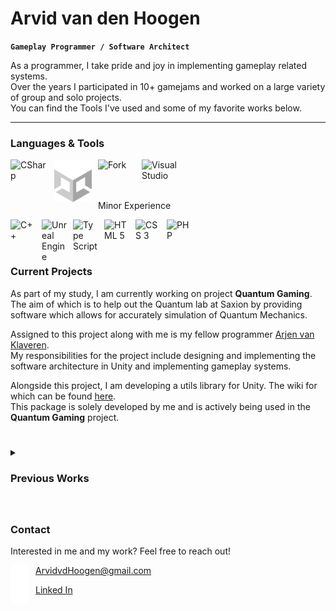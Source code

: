 # Arvid van den Hoogen

**`Gameplay Programmer / Software Architect`**

As a programmer, I take pride and joy in implementing gameplay related systems.  
Over the years I participated in 10+ gamejams and worked on a large variety of group and solo projects.  
You can find the Tools I've used and some of my favorite works below.

---

### Languages & Tools

<!-- icons -->
<a href="https://learn.microsoft.com/en-us/dotnet/csharp/">
	<img align="left" alt="CSharp" width="60px" style="padding-right:10px;" src="https://cdn.jsdelivr.net/gh/devicons/devicon@latest/icons/csharp/csharp-original.svg"/>
</a>
<a href="https://unity.com/">
	<img align="left" alt="Unity" width="60px" style="padding-right:10px;" src="/src/img/Unity_Logo.png"/>
</a>
<a href="https://git-fork.com/">
	<img align="left" alt="Fork" width="60px" style="padding-right:10px;" src="https://git-fork.com/images/logo.png"/>
</a>
<a href="https://visualstudio.microsoft.com/">
	<img align="left" alt="Visual Studio" width="60px" style ="padding-right:10px;" src="https://cdn.jsdelivr.net/gh/devicons/devicon@latest/icons/visualstudio/visualstudio-original.svg"/>
</a>

<br/><br/><br/>

Minor Experience
<br/>

<a href="https://cplusplus.com/">
	<img align="left" alt="C++" width="40px" style="padding-right:10px;" src="https://cdn.jsdelivr.net/gh/devicons/devicon@latest/icons/cplusplus/cplusplus-original.svg"/>
</a>
<a href="https://www.unrealengine.com/en-US">
	<img align="left" alt="Unreal Engine" width="40px" style="padding-right:10px;" src="https://www.pikpng.com/pngl/b/543-5434947_unreal-engine-logo-unreal-engine-logo-ico-clipart.png"/>
</a>
<a href="https://www.typescriptlang.org/">
	<img align="left" alt="Type Script" width="40px" style="padding-right:10px;" src="https://cdn.jsdelivr.net/gh/devicons/devicon@latest/icons/typescript/typescript-original.svg"/>
</a>
<a href="https://whatwg.org/">
	<img align="left" alt="HTML 5" width="40px" style="padding-right:10px;" src="https://cdn.jsdelivr.net/gh/devicons/devicon@latest/icons/html5/html5-original.svg"/>
</a>
<a href="https://www.w3.org/TR/css-2023/">
	<img align="left" alt="CSS 3" width="40px" style="padding-right:10px;" src="https://cdn.jsdelivr.net/gh/devicons/devicon@latest/icons/css3/css3-original.svg"/>
</a>
<a href="https://www.php.net/">
	<img align="left" alt="PHP" width="40px" style="padding-right:10px;" src="https://cdn.jsdelivr.net/gh/devicons/devicon@latest/icons/php/php-original.svg"/>
</a>
<br/><br/>

<!-- Section to talk about my current activities -->
#
### Current Projects

As part of my study, I am currently working on project **Quantum Gaming**.  
The aim of which is to help out the Quantum lab at Saxion by providing software which allows for accurately simulation of Quantum Mechanics.

Assigned to this project along with me is my fellow programmer [Arjen van Klaveren](https://arjenvklaveren.github.io/).  
My responsibilities for the project include designing and implementing the software architecture in Unity and implementing gameplay systems.

Alongside this project, I am developing a utils library for Unity. The wiki for which can be found [here](https://github.com/Sad-AI-dev/SadUtils_Package/wiki).  
This package is solely developed by me and is actively being used in the **Quantum Gaming** project.

<!-- Collapsable section about previous works -->
#
<details>
	<summary><h3>Previous Works<h3/></summary>

<!-- Minor Skilled Project -->
<a href="https://github.com/Sad-AI-dev/Minor_Skilled">
	<img align="center" alt="Stellar Sprint Logo" width="70%" src="https://github.com/Sad-AI-dev/Minor_Skilled/blob/Develop/Roguelike_Minor/Assets/Art/2D/UI%20Elements/Main%20Menu/Menu%20Rework/Title.png"/>
</a>

###

As part of my minor, I collaborated with 6 other students on developing a 3D action rogue-like.  
I took up the roles of Project Lead, Lead Developer, Software Architect and Gameplay Programmer during this project.  

<!-- left aligned image here? -->

I greatly enjoyed working on this project, as it contained a large variety of complex gameplay systems.  
My favorite part I worked on is the *agent system*.  
This system unifies the underlying systems for all the enemies and the player.
 A consequence of this is that all content developed for the player can also be used on the enemies with minimal effort.  
A great example of this are the 40+ unique power-ups that were developed for the player, which we later used to quickly create unique and distinct enemy variants.

Building the systems which allow for a large variety of unique power-ups is an achievement I take great pride in.  
Here are some examples of the power-ups we created:

<!-- add images of a ~3 items next to each other here -->

Find out more about this project [here](https://github.com/Sad-AI-dev/Minor_Skilled).

<!-- Wave Collapse Function Algorithm -->
## Wave Collapse Function

The **Wave Collapse Function Algorithm** is an algorithm used for procedural generation.

<div align="center"><a href="https://github.com/Sad-AI-dev/WaveCollapseFunction/tree/main">
	<img align="center" alt="Demonstration of the Wave Collapse Function Algorithm generation a 2D environment" width="50%" src="https://github.com/Sad-AI-dev/WaveCollapseFunction/blob/main/Readme-Files/2D-Nature.gif">
</a></div>

> My Wave Collapse Function Algorithm generating a 2D environment

As a personal project, I created a version of the [Wave Collapse Function Algorithm](https://github.com/mxgmn/WaveFunctionCollapse).  
The above image shows every step the algorithm takes, below is a version which generates an environment in "chunks" and one which generates a 3D environment.

<a href="https://github.com/Sad-AI-dev/WaveCollapseFunction/tree/main">
	<img align="center" alt="WCF Algorithm generating a 2D environment" width="35%" style="padding-right:10%;" src="https://github.com/Sad-AI-dev/WaveCollapseFunction/blob/main/Readme-Files/2D-Lines.gif">
</a>

<a href="https://github.com/Sad-AI-dev/WaveCollapseFunction/tree/main">
	<img align="center" alt="WCF Algorithm generating a 3D environment" width="35%" style="padding-right:10%;" src="https://github.com/Sad-AI-dev/WaveCollapseFunction/blob/main/Readme-Files/3D-Pipes.gif">
</a>

###

Find out more about this project [here](https://github.com/Sad-AI-dev/WaveCollapseFunction/tree/main).

</details>

#
### Contact

Interested in me and my work? Feel free to reach out!

<!-- Email -->
<img align="left" alt="Email" width="30px" style="padding-right:10px;" src="/src/img/Mail_Logo.png"/>

[ArvidvdHoogen@gmail.com](mailto:ArvidvdHoogen@gmail.com)

<!-- LinkedIn -->
<img align="left" alt="LinkedIn" width="30px" style="padding-right:10px;" src="/src/img/LinkedIn_Logo.png"/>

[Linked In](https://www.linkedin.com/in/arvid-van-den-hoogen/)

<!--
The plan is simple:

[X] Short Bio
[X] Languages & Tools
		for this section, use dev icons.
		- C#
		- Unity
		- Fork
		- Visual Studio
		Minor:
		- C++
		- Unreal Engine
		- Type Script
		- HTML 5
		- CSS 3
		- PHP
[X] Currently working on
[ ] Previous works
	[X] Stellar Sprint
	[X] Wave Collapse Function Algorithm
	[ ] Chunk Punk
[X] Contact
-->